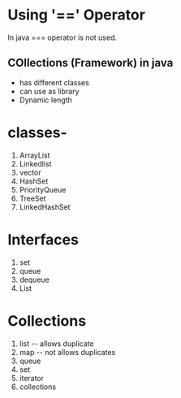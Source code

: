 # Using '==' Operator 
In java === operator is not used.
## COllections (Framework) in java
* has different classes 
* can use as library
* Dynamic length

# classes-
1. ArrayList
2. Linkedlist
3. vector
4. HashSet
5. PriorityQueue
6. TreeSet
7. LinkedHashSet
# Interfaces
1. set
2. queue
3. dequeue
4. List

# Collections
1. list -- allows duplicate
2. map -- not allows duplicates
3. queue
4. set 
5. iterator 
6. collections

